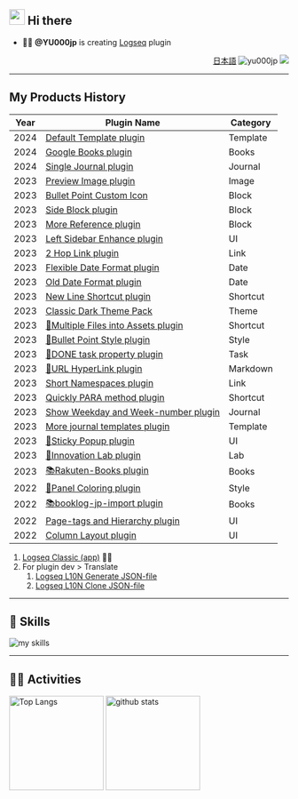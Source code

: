 ## <img src="https://media.giphy.com/media/hvRJCLFzcasrR4ia7z/giphy.gif" width="28"> Hi there

- 🧑‍💻 **@YU000jp** is creating [Logseq](https://github.com/logseq) plugin

<div align="right">

[日本語](README.ja.md)  <img src="https://komarev.com/ghpvc/?username=yu000jp&label=Profile%20views&color=0e75b6&style=flat" alt="yu000jp" /> <a href="https://www.buymeacoffee.com/yu000japan"><img src="https://img.buymeacoffee.com/button-api/?text=Buy me a pizza&emoji=🍕&slug=yu000japan&button_colour=FFDD00&font_colour=000000&font_family=Poppins&outline_colour=000000&coffee_colour=ffffff" /></a>
</div>

---

## My Products History

| Year | Plugin Name | Category |
|------|-------------|----------|
| 2024 | [Default Template plugin](https://github.com/YU000jp/logseq-plugin-default-template) | Template |
| 2024 | [Google Books plugin](https://github.com/YU000jp/logseq-plugin-google-books) | Books |
| 2024 | [Single Journal plugin](https://github.com/YU000jp/logseq-plugin-single-journal) | Journal |
| 2023 | [Preview Image plugin](https://github.com/YU000jp/logseq-plugin-preview-image) | Image |
| 2023 | [Bullet Point Custom Icon](https://github.com/YU000jp/logseq-plugin-side-block) | Block |
| 2023 | [Side Block plugin](https://github.com/YU000jp/logseq-plugin-side-block) | Block |
| 2023 | [More Reference plugin](https://github.com/YU000jp/logseq-plugin-reference-guide) | Block |
| 2023 | [Left Sidebar Enhance plugin](https://github.com/YU000jp/logseq-plugin-left-sidebar-enhance) | UI |
| 2023 | [2 Hop Link plugin](https://github.com/YU000jp/logseq-plugin-two-hop-link) | Link |
| 2023 | [Flexible Date Format plugin](https://github.com/YU000jp/logseq-plugin-flex-date-format) | Date |
| 2023 | [Old Date Format plugin](https://github.com/YU000jp/logseq-plugin-legacy-date-format) | Date |
| 2023 | [New Line Shortcut plugin](https://github.com/YU000jp/logseq-plugin-blank-line) | Shortcut |
| 2023 | [Classic Dark Theme Pack](https://github.com/YU000jp/logseq-theme-classic-dark-theme-pack) | Theme |
| 2023 | [📂Multiple Files into Assets plugin](https://github.com/YU000jp/logseq-plugin-multiple-assets) | Shortcut |
| 2023 | [🔷Bullet Point Style plugin](https://github.com/YU000jp/logseq-plugin-bullet-point-style) | Style |
| 2023 | [💪DONE task property plugin](https://github.com/YU000jp/logseq-plugin-confirmation-done-task) | Task |
| 2023 | [🔗URL HyperLink plugin](https://github.com/YU000jp/logseq-plugin-confirmation-hyperlink) | Markdown |
| 2023 | [Short Namespaces plugin](https://github.com/YU000jp/logseq-plugin-short-namespaces) | Link |
| 2023 | [Quickly PARA method plugin](https://github.com/YU000jp/logseq-plugin-quickly-para-method) | Shortcut |
| 2023 | [Show Weekday and Week-number plugin](https://github.com/YU000jp/logseq-plugin-show-weekday-and-week-number) | Journal |
| 2023 | [More journal templates plugin](https://github.com/YU000jp/logseq-plugin-weekdays-and-weekends) | Template |
| 2023 | [📍Sticky Popup plugin](https://github.com/YU000jp/logseq-plugin-sticky-popup) | UI |
| 2023 | [🌱Innovation Lab plugin](https://github.com/YU000jp/logseq-plugin-some-menu-extender) | Lab |
| 2023 | [📚Rakuten-Books plugin](https://github.com/YU000jp/logseq-plugin-rakuten-books) | Books |
| 2022 | [🎨Panel Coloring plugin](https://github.com/YU000jp/logseq-plugin-panel-coloring) | Style |
| 2022 | [📚booklog-jp-import plugin](https://github.com/YU000jp/logseq-plugin-booklog-jp-import) | Books |
| 2022 | [Page-tags and Hierarchy plugin](https://github.com/YU000jp/logseq-page-tags-and-hierarchy) | UI |
| 2022 | [Column Layout plugin](https://github.com/YU000jp/Logseq-column-Layout) | UI |

1. [Logseq Classic (app)](https://github.com/YU000jp/fork-logseq) 🚧🦺
1. For plugin dev > Translate
   1. [Logseq L10N Generate JSON-file](https://github.com/YU000jp/logseq-l10n-generate-json)
   1. [Logseq L10N Clone JSON-file](https://github.com/YU000jp/logseq-l10n-clone-json)

---

## 🌱 Skills
<img alt="my skills" src="https://skillicons.dev/icons?theme=dark&perline=7&i=clojure,ts,js,css,html,perl,php" />
<br>

---

## 🏃‍♀️ Activities
<div align="left"> 
  <img alt="Top Langs" height="170px" src="https://github-readme-stats.vercel.app/api?username=YU000jp&theme=vue-dark&layout=compact" />
  <img alt="github stats" height="170px" src="https://github-readme-stats.vercel.app/api/top-langs/?username=YU000jp&theme=vue-dark&layout=compact" />
</div>
